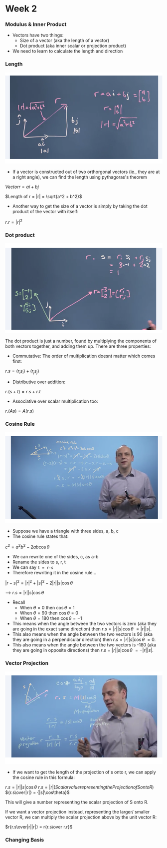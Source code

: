 # Week 2 

### Modulus & Inner Product 

* Vectors have two things:
	* Size of a vector (aka the length of a vector) 
	* Dot product (aka inner scalar or projection product) 
* We need to learn to calculate the length and direction   

### Length 

![Lecture 2](imgs/w2_lecture_1.png)

* If a vector is constructed out of two orthorgonal vectors (ie., they are at a right angle), we can find the length using pythagoras's theorem 

$Vector r = ai + bj$

$Length of r = |r| = \sqrt{a^2 + b^2}$

* Another way to get the size of a vector is simply by taking the dot product of the vector with itself: 

$r.r = |r|^2$

### Dot product 

![Lecture 2](imgs/w2_lecture_2.png)

The dot product is just a number, found by multiplying the components of both vectors together, and adding them up. There are three properties:

* Commutative: The order of multiplication doesnt matter which comes first:

$r . s = (r_i s_i) + (r_j s_j)$

* Distributive over addition:

$r . (s+t) = r.s + r.t$

* Associative over scalar multiplication too: 

$r.(As) = A(r.s)$ 

### Cosine Rule

![Lecture 2](imgs/w2_lecture_3.png)

* Suppose we have a triangle with three sides, a, b, c 
* The cosine rule states that: 

$c^2 = a^2 b^2 - 2ab\cos\theta$ 

* We can rewrite one of the sides, c, as a-b 
* Rename the sides to s, r, t 
* We can say `t = r-s`
* Therefore rewriting it in the cosine rule... 

$|r-s|^2 = |r|^2 + |s|^2 - 2|r||s|\cos\theta$

--> $r.s = |r||s|\cos\theta$ 

* Recall
	* When $\theta = 0$ then $\cos\theta = 1$
	* When $\theta = 90$ then $\cos\theta = 0$
	* When $\theta = 180$ then $\cos\theta = -1$
* This means when the angle between the two vectors is zero (aka they are going in the exact same direction) then $r.s = |r||s|\cos\theta\ = |r||s|$.  
* This also means when the angle between the two vectors is 90 (aka they are going in a perpendicular direction) then $r.s = |r||s|\cos\theta\ = 0$.
* This also means when the angle between the two vectors is -180 (aka they are going in opposite directions) then $r.s = |r||s|\cos\theta\ = -|r||s|$.

### Vector Projection

![Lecture 2](imgs/w2_lecture_4.png)

* If we want to get the length of the projection of s onto r, we can apply the cosine rule in this formula:

$r.s = |r||s|\cos\theta$
$r.s = |r|(Scalar value representing the Projection of S onto R)$
${r.s\over|r|} = {|s|\cos\theta}$

This will give a number representing the scalar projection of S onto R. 

If we want a vector projection instead, representing the larger/ smaller vector R, we can multiply the scalar projection above by the unit vector R: 

$r{r.s\over|r||r|} = r{r.s\over r.r}$

### Changing Basis

